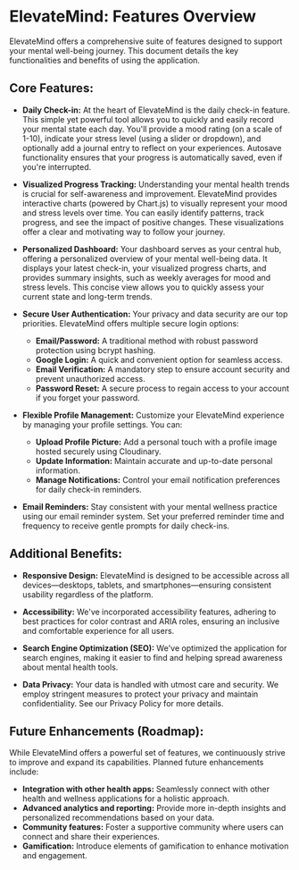 # ElevateMind: Features Overview

ElevateMind offers a comprehensive suite of features designed to support your mental well-being journey. This document details the key functionalities and benefits of using the application.

## Core Features:

* **Daily Check-in:**  At the heart of ElevateMind is the daily check-in feature.  This simple yet powerful tool allows you to quickly and easily record your mental state each day.  You'll provide a mood rating (on a scale of 1-10), indicate your stress level (using a slider or dropdown), and optionally add a journal entry to reflect on your experiences.  Autosave functionality ensures that your progress is automatically saved, even if you're interrupted.

* **Visualized Progress Tracking:**  Understanding your mental health trends is crucial for self-awareness and improvement. ElevateMind provides interactive charts (powered by Chart.js) to visually represent your mood and stress levels over time.  You can easily identify patterns, track progress, and see the impact of positive changes.  These visualizations offer a clear and motivating way to follow your journey.

* **Personalized Dashboard:** Your dashboard serves as your central hub, offering a personalized overview of your mental well-being data.  It displays your latest check-in, your visualized progress charts, and provides summary insights, such as weekly averages for mood and stress levels. This concise view allows you to quickly assess your current state and long-term trends.

* **Secure User Authentication:** Your privacy and data security are our top priorities.  ElevateMind offers multiple secure login options:
    * **Email/Password:**  A traditional method with robust password protection using bcrypt hashing.
    * **Google Login:**  A quick and convenient option for seamless access.
    * **Email Verification:**  A mandatory step to ensure account security and prevent unauthorized access.
    * **Password Reset:**  A secure process to regain access to your account if you forget your password.

* **Flexible Profile Management:**  Customize your ElevateMind experience by managing your profile settings. You can:
    * **Upload Profile Picture:** Add a personal touch with a profile image hosted securely using Cloudinary.
    * **Update Information:**  Maintain accurate and up-to-date personal information.
    * **Manage Notifications:** Control your email notification preferences for daily check-in reminders.

* **Email Reminders:**  Stay consistent with your mental wellness practice using our email reminder system.  Set your preferred reminder time and frequency to receive gentle prompts for daily check-ins.


## Additional Benefits:

* **Responsive Design:** ElevateMind is designed to be accessible across all devices—desktops, tablets, and smartphones—ensuring consistent usability regardless of the platform.

* **Accessibility:**  We've incorporated accessibility features, adhering to best practices for color contrast and ARIA roles, ensuring an inclusive and comfortable experience for all users.

* **Search Engine Optimization (SEO):**  We've optimized the application for search engines, making it easier to find and helping spread awareness about mental health tools.

* **Data Privacy:**  Your data is handled with utmost care and security. We employ stringent measures to protect your privacy and maintain confidentiality.  See our Privacy Policy for more details.

## Future Enhancements (Roadmap):

While ElevateMind offers a powerful set of features, we continuously strive to improve and expand its capabilities.  Planned future enhancements include:

* **Integration with other health apps:** Seamlessly connect with other health and wellness applications for a holistic approach.
* **Advanced analytics and reporting:** Provide more in-depth insights and personalized recommendations based on your data.
* **Community features:** Foster a supportive community where users can connect and share their experiences.
* **Gamification:** Introduce elements of gamification to enhance motivation and engagement.
